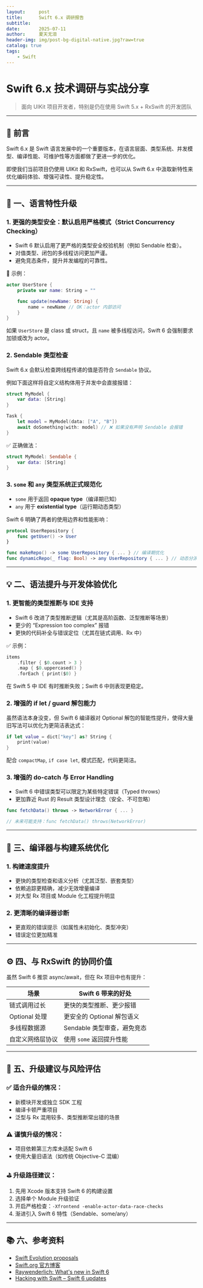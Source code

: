 ```yaml
---
layout:     post
title:      Swift 6.x 调研报告
subtitle:   
date:       2025-07-11
author:     夏天无泪
header-img: img/post-bg-digital-native.jpg?raw=true
catalog: true
tags:
    - Swift
---
```


# Swift 6.x 技术调研与实战分享

> 面向 UIKit 项目开发者，特别是仍在使用 Swift 5.x + RxSwift 的开发团队

---

## 🧭 前言

Swift 6.x 是 Swift 语言发展中的一个重要版本，在语言层面、类型系统、并发模型、编译性能、可维护性等方面都做了更进一步的优化。

即使我们当前项目仍使用 UIKit 和 RxSwift，也可以从 Swift 6.x 中汲取新特性来优化编码体验、增强可读性、提升稳定性。

---

## 🚀 一、语言特性升级

### 1. 更强的类型安全：默认启用严格模式（Strict Concurrency Checking）

* Swift 6 默认启用了更严格的类型安全校验机制（例如 Sendable 检查）。
* 对值类型、闭包的多线程访问更加严谨。
* 避免竞态条件，提升并发编程的可靠性。

📌 示例：

```swift
actor UserStore {
    private var name: String = ""

    func update(newName: String) {
        name = newName // OK：actor 内部访问
    }
}
```

如果 `UserStore` 是 class 或 struct，且 `name` 被多线程访问，Swift 6 会强制要求加锁或改为 actor。

### 2. Sendable 类型检查

Swift 6.x 会默认检查跨线程传递的值是否符合 `Sendable` 协议。

例如下面这样将自定义结构体用于并发中会直接报错：

```swift
struct MyModel {
    var data: [String]
}

Task {
    let model = MyModel(data: ["A", "B"])
    await doSomething(with: model) // ❌ 如果没有声明 Sendable 会报错
}
```

✅ 正确做法：

```swift
struct MyModel: Sendable {
    var data: [String]
}
```

### 3. `some` 和 `any` 类型系统正式规范化

* `some` 用于返回 **opaque type**（编译期已知）
* `any` 用于 **existential type**（运行期动态类型）

Swift 6 明确了两者的使用边界和性能影响：

```swift
protocol UserRepository {
    func getUser() -> User
}

func makeRepo() -> some UserRepository { ... } // 编译期优化
func dynamicRepo(_ flag: Bool) -> any UserRepository { ... } // 动态分派
```

---

## 💡 二、语法提升与开发体验优化

### 1. 更智能的类型推断与 IDE 支持

* Swift 6 改进了类型推断逻辑（尤其是高阶函数、泛型推断等场景）
* 更少的 “Expression too complex” 报错
* 更快的代码补全与错误定位（尤其在链式调用、Rx 中）

✅ 示例：

```swift
items
    .filter { $0.count > 3 }
    .map { $0.uppercased() }
    .forEach { print($0) }
```

在 Swift 5 中 IDE 有时推断失败；Swift 6 中则表现更稳定。

### 2. 增强的 if let / guard 解包能力

虽然语法本身没变，但 Swift 6 编译器对 Optional 解包的智能性提升，使得大量旧写法可以优化为更简洁表达式：

```swift
if let value = dict["key"] as? String {
    print(value)
}
```

配合 `compactMap`, `if case let`, 模式匹配，代码更简洁。

### 3. 增强的 do-catch 与 Error Handling

* Swift 6 中错误类型可以限定为某些特定错误（Typed throws）
* 更加靠近 Rust 的 Result 类型设计理念（安全、不可忽略）

```swift
func fetchData() throws -> NetworkError { ... }

// 未来可能支持：func fetchData() throws(NetworkError)
```

---

## 🔨 三、编译器与构建系统优化

### 1. 构建速度提升

* 更快的类型检查和语义分析（尤其泛型、嵌套类型）
* 依赖追踪更精确，减少无效增量编译
* 对大型 Rx 项目或 Module 化工程提升明显

### 2. 更清晰的编译器诊断

* 更直观的错误提示（如属性未初始化、类型冲突）
* 错误定位更加精准

---

## ⚙️ 四、与 RxSwift 的协同价值

虽然 Swift 6 推崇 async/await，但在 Rx 项目中也有提升：

| 场景          | Swift 6 带来的好处      |
| ----------- | ------------------ |
| 链式调用过长      | 更快的类型推断、更少报错       |
| Optional 处理 | 更安全的 Optional 解包语义 |
| 多线程数据源      | Sendable 类型审查，避免竞态 |
| 自定义网络层协议    | 使用 `some` 返回提升性能   |

---

## 🚧 五、升级建议与风险评估

### ✅ 适合升级的情况：

* 新模块开发或独立 SDK 工程
* 编译卡顿严重项目
* 泛型与 Rx 混用较多、类型推断常出错的场景

### ⚠️ 谨慎升级的情况：

* 项目依赖第三方库未适配 Swift 6
* 使用大量旧语法（如传统 Objective-C 混编）

### ⛳️ 升级路径建议：

1. 先用 Xcode 版本支持 Swift 6 的构建设置
2. 选择单个 Module 升级验证
3. 开启严格检查：`-Xfrontend -enable-actor-data-race-checks`
4. 渐进引入 Swift 6 特性（Sendable、some/any）

---

## 📚 六、参考资料

* [Swift Evolution proposals](https://github.com/apple/swift-evolution)
* [Swift.org 官方博客](https://www.swift.org/blog/)
* [Raywenderlich: What's new in Swift 6](https://www.raywenderlich.com/)
* [Hacking with Swift – Swift 6 updates](https://www.hackingwithswift.com/)




